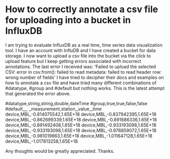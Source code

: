 
# How to correctly annotate a csv file for uploading into a bucket in InfluxDB

I am trying to evaluate InfluxDB as a real time, time series data visualization tool. I have an account with InfluDB and I have created a bucket for data storage.  I now want to upload a csv file into the bucket via the click to upload feature but I keep getting errors associated with incorrect annotations.  The last error I received was:
'Failed to upload the selected CSV: error in csv.from(): failed to read metadata: failed to read header row: wrong number of fields'
I have tried to decipher their docs and examples on how to annotate a csv file and have tried many different combinations of #datatype, #group and #default but nothing works.
This is the latest attempt that generated the error above.

#datatype,string,string,double,dateTime
#group,true,true,false,false
#default,,,,
_measurement,station,_value,_time
device,MBL,-0.814075542,1.65E+18
device,MBL,-0.837942395,1.65E+18
device,MBL,-0.862699339,1.65E+18
device,MBL,-0.891686336,1.65E+18
device,MBL,-0.891492408,1.65E+18
device,MBL,-0.933193098,1.65E+18
device,MBL,-0.933193098,1.65E+18
device,MBL,-0.976859072,1.65E+18
device,MBL,-0.981019863,1.65E+18
device,MBL,-1.011647128,1.65E+18
device,MBL,-1.017813258,1.65E+18


Any thoughts would be greatly appreciated.  Thanks.

        